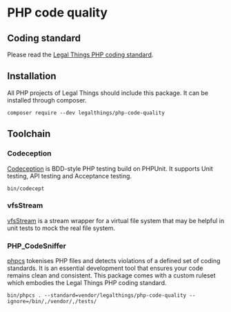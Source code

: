# PHP code quality

## Coding standard

Please read the [Legal Things PHP coding standard](https://github.com/legalthings/php-coding-standard/STANDARD.md).


## Installation

All PHP projects of Legal Things should include this package. It can be installed through composer.

    composer require --dev legalthings/php-code-quality


## Toolchain

### Codeception
[Codeception](http://codeception.com/) is BDD-style PHP testing build on PHPUnit. It supports Unit testing, API testing and Acceptance testing.

    bin/codecept

### vfsStream
[vfsStream](https://github.com/mikey179/vfsStream) is a stream wrapper for a virtual file system that may be helpful in unit tests to mock the real file system.

### PHP_CodeSniffer
[phpcs](https://github.com/squizlabs/PHP_CodeSniffer) tokenises PHP files and detects violations of a defined set of coding standards. It is an essential development tool that ensures your code remains clean and consistent.
This package comes with a custom ruleset which embodies the Legal Things PHP coding standard.

    bin/phpcs . --standard=vendor/legalthings/php-code-quality --ignore=/bin/,/vendor/,/tests/

